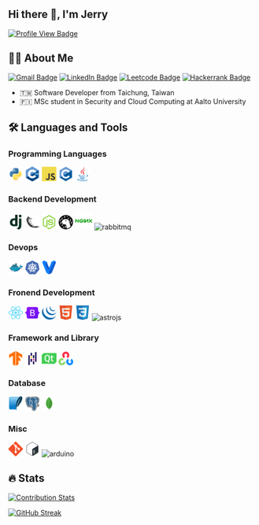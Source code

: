 ## Hi there 👋, I'm Jerry

[![Profile View Badge](https://komarev.com/ghpvc/?username=jerry871002&style=for-the-badge&color=blue)]()

## 🧑‍💻 About Me

[![Gmail Badge](https://img.shields.io/badge/Gmail-red?style=for-the-badge&logo=gmail&logoColor=white)](mailto:jerry871002@gmail.com)
[![LinkedIn Badge](https://img.shields.io/badge/LinkedIn-blue?style=for-the-badge&logo=linkedin&logoColor=white)](https://www.linkedin.com/in/jerry871002/)
[![Leetcode Badge](https://img.shields.io/badge/LeetCode-FFA116?style=for-the-badge&logo=LeetCode&logoColor=black)](https://leetcode.com/jerry871002/)
[![Hackerrank Badge](https://img.shields.io/badge/Hackerrank-2EC866?style=for-the-badge&logo=HackerRank&logoColor=white)](https://www.hackerrank.com/jerry871002)

- 🇹🇼 Software Developer from Taichung, Taiwan
- 🇫🇮 MSc student in Security and Cloud Computing at Aalto University

## 🛠️ Languages and Tools

### Programming Languages

<div>
  <img src="https://github.com/devicons/devicon/blob/master/icons/python/python-original.svg" alt="python" width="30" height="30"/>
  <img src="https://github.com/devicons/devicon/blob/master/icons/cplusplus/cplusplus-original.svg" alt="cpp" width="30" height="30"/>
  <img src="https://github.com/devicons/devicon/blob/master/icons/javascript/javascript-original.svg" alt="javascript" width="30" height="30"/>
  <img src="https://github.com/devicons/devicon/blob/master/icons/c/c-original.svg" alt="c" width="30" height="30"/>
  <img src="https://github.com/devicons/devicon/blob/master/icons/java/java-original.svg" alt="java" width="30" height="30"/>
</div>

### Backend Development

<div>
  <img src="https://github.com/devicons/devicon/blob/master/icons/django/django-plain.svg" alt="django" width="30" height="30"/>
  <img src="https://github.com/devicons/devicon/blob/master/icons/flask/flask-original.svg" alt="flask" width="30" height="30"/>
  <img src="https://github.com/devicons/devicon/blob/master/icons/nodejs/nodejs-original.svg" alt="nodejs" width="30" height="30"/>
  <img src="https://github.com/devicons/devicon/blob/master/icons/denojs/denojs-original.svg" alt="denojs" width="30" height="30"/>
  <img src="https://github.com/devicons/devicon/blob/master/icons/nginx/nginx-original.svg" alt="nginx" width="35" height="35"/>
  <img src="https://www.vectorlogo.zone/logos/rabbitmq/rabbitmq-icon.svg" alt="rabbitmq" width="30" height="30"/>
</div>

### Devops

<div>
  <img src="https://github.com/devicons/devicon/blob/master/icons/docker/docker-original.svg" alt="docker" width="30" height="30"/>
  <img src="https://github.com/devicons/devicon/blob/master/icons/kubernetes/kubernetes-plain.svg" alt="k8s" width="30" height="30"/>
  <img src="https://github.com/devicons/devicon/blob/master/icons/vagrant/vagrant-original.svg" alt="vagrant" width="30" height="30"/>
</div>

### Fronend Development

<div>
  <img src="https://github.com/devicons/devicon/blob/master/icons/react/react-original.svg" alt="reactjs" width="30" height="30"/>
  <img src="https://github.com/devicons/devicon/blob/master/icons/bootstrap/bootstrap-original.svg" alt="bootstrap" width="30" height="30"/>
  <img src="https://github.com/devicons/devicon/blob/master/icons/jquery/jquery-original.svg" alt="jquery" width="30" height="30"/>
  <img src="https://github.com/devicons/devicon/blob/master/icons/html5/html5-original.svg" alt="html5" width="30" height="30"/>
  <img src="https://github.com/devicons/devicon/blob/master/icons/css3/css3-original.svg" alt="css3" width="30" height="30"/>
  <img src="https://astro.build/assets/press/astro-icon-dark.svg" alt="astrojs" width="30" height="30"/>
</div>

### Framework and Library

<div>
  <img src="https://github.com/devicons/devicon/blob/master/icons/tensorflow/tensorflow-original.svg" alt="tensorflow" width="30" height="30"/>
  <img src="https://github.com/devicons/devicon/blob/master/icons/pandas/pandas-original.svg" alt="pandas" width="30" height="30"/>
  <img src="https://github.com/devicons/devicon/blob/master/icons/qt/qt-original.svg" alt="qt" width="30" height="30"/>
  <img src="https://github.com/devicons/devicon/blob/master/icons/opencv/opencv-original.svg" alt="opencv" width="30" height="30"/>
</div>

### Database

<div>
  <img src="https://github.com/devicons/devicon/blob/master/icons/sqlite/sqlite-original.svg" alt="sqlite" width="30" height="30"/>
  <img src="https://github.com/devicons/devicon/blob/master/icons/postgresql/postgresql-original.svg" alt="postgresql" width="30" height="30"/>
  <img src="https://github.com/devicons/devicon/blob/master/icons/mongodb/mongodb-original.svg" alt="mongodb" width="30" height="30"/>
<div>

### Misc

<div>
  <img src="https://github.com/devicons/devicon/blob/master/icons/git/git-original.svg" alt="git" width="30" height="30"/>
  <img src="https://github.com/devicons/devicon/blob/master/icons/bash/bash-original.svg" alt="bash" width="30" height="30"/>
  <img src="https://cdn.worldvectorlogo.com/logos/arduino-1.svg" alt="arduino" width="30" height="30"/>
</div>
  
## 🔥 Stats
  
[![Contribution Stats](https://github-contribution-stats.vercel.app/api/?username=jerry871002)](https://github.com/LordDashMe/github-contribution-stats/)

[![GitHub Streak](https://streak-stats.demolab.com?user=jerry871002)](https://git.io/streak-stats)

<!--
**jerry871002/jerry871002** is a ✨ _special_ ✨ repository because its `README.md` (this file) appears on your GitHub profile.

Here are some ideas to get you started:

- 🔭 I’m currently working on ...
- 🌱 I’m currently learning ...
- 👯 I’m looking to collaborate on ...
- 🤔 I’m looking for help with ...
- 💬 Ask me about ...
- 📫 How to reach me: ...
- 😄 Pronouns: ...
- ⚡ Fun fact: ...
-->
